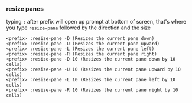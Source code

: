 ### resize panes
typing `:` after prefix will open up prompt at bottom of screen, that's where you type `resize-pane` followed by the direction and the size 
```
<prefix> :resize-pane -D (Resizes the current pane down)
<prefix> :resize-pane -U (Resizes the current pane upward)
<prefix> :resize-pane -L (Resizes the current pane left)
<prefix> :resize-pane -R (Resizes the current pane right)
<prefix> :resize-pane -D 10 (Resizes the current pane down by 10 cells)
<prefix> :resize-pane -U 10 (Resizes the current pane upward by 10 cells)
<prefix> :resize-pane -L 10 (Resizes the current pane left by 10 cells)
<prefix> :resize-pane -R 10 (Resizes the current pane right by 10 cells)
```
